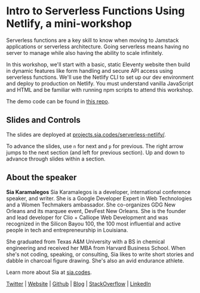 # Intro to Serverless Functions Using Netlify, a mini-workshop

Serverless functions are a key skill to know when moving to Jamstack applications or serverless architecture. Going serverless means having no server to manage while also having the ability to scale infinitely.

In this workshop, we'll start with a basic, static Eleventy website then build in dynamic features like form handling and secure API access using serverless functions. We'll use the Netlify CLI to set up our dev environment and deploy to production on Netlify. You must understand vanilla JavaScript and HTML and be familiar with running npm scripts to attend this workshop.

The demo code can be found in [this repo](https://github.com/siakaramalegos/serverless-netlify-demo).

## Slides and Controls

The slides are deployed at [projects.sia.codes/serverless-netlify/](https://projects.sia.codes/serverless-netlify/#/).

To advance the slides, use `n` for next and `p` for previous. The right arrow jumps to the next section (and left for previous section). Up and down to advance through slides within a section.

## About the speaker

**Sia Karamalegos** Sia Karamalegos is a developer, international conference speaker, and writer. She is a Google Developer Expert in Web Technologies and a Women Techmakers ambassador. She co-organizes GDG New Orleans and its marquee event, DevFest New Orleans. She is the founder and lead developer for Clio + Calliope Web Development and was recognized in the Silicon Bayou 100, the 100 most influential and active people in tech and entrepreneurship in Louisiana.

She graduated from Texas A&M University with a BS in chemical engineering and received her MBA from Harvard Business School. When she's not coding, speaking, or consulting, Sia likes to write short stories and dabble in charcoal figure drawing. She's also an avid endurance athlete.

Learn more about Sia at [sia.codes](https://sia.codes/).

[Twitter](https://twitter.com/thegreengreek) | [Website](https://siakaramalegos.github.io/) | [Github](https://github.com/siakaramalegos) | [Blog](https://medium.com/@thegreengreek) | [StackOverflow](https://stackoverflow.com/users/5049215/sia?tab=profile) | [LinkedIn](https://www.linkedin.com/in/karamalegos)
